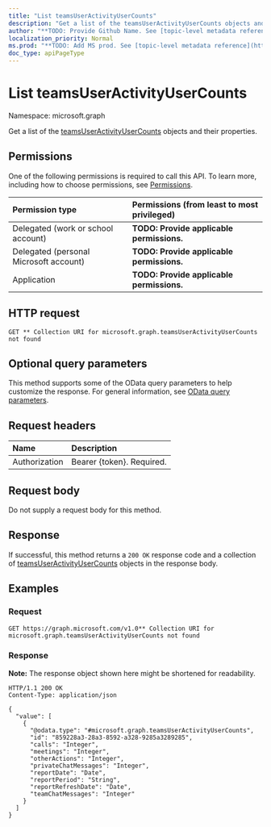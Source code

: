 ```yaml
---
title: "List teamsUserActivityUserCounts"
description: "Get a list of the teamsUserActivityUserCounts objects and their properties."
author: "**TODO: Provide Github Name. See [topic-level metadata reference](https://msgo.azurewebsites.net/add/document/guidelines/metadata.html#topic-level-metadata)**"
localization_priority: Normal
ms.prod: "**TODO: Add MS prod. See [topic-level metadata reference](https://msgo.azurewebsites.net/add/document/guidelines/metadata.html#topic-level-metadata)**"
doc_type: apiPageType
---
```


# List teamsUserActivityUserCounts
Namespace: microsoft.graph



Get a list of the [teamsUserActivityUserCounts](../resources/teamsuseractivityusercounts.md) objects and their properties.

## Permissions
One of the following permissions is required to call this API. To learn more, including how to choose permissions, see [Permissions](/graph/permissions-reference).

|Permission type|Permissions (from least to most privileged)|
|:---|:---|
|Delegated (work or school account)|**TODO: Provide applicable permissions.**|
|Delegated (personal Microsoft account)|**TODO: Provide applicable permissions.**|
|Application|**TODO: Provide applicable permissions.**|

## HTTP request

<!-- {
  "blockType": "ignored"
}
-->
``` http
GET ** Collection URI for microsoft.graph.teamsUserActivityUserCounts not found
```

## Optional query parameters
This method supports some of the OData query parameters to help customize the response. For general information, see [OData query parameters](/graph/query-parameters).

## Request headers
|Name|Description|
|:---|:---|
|Authorization|Bearer {token}. Required.|

## Request body
Do not supply a request body for this method.

## Response

If successful, this method returns a `200 OK` response code and a collection of [teamsUserActivityUserCounts](../resources/teamsuseractivityusercounts.md) objects in the response body.

## Examples

### Request
<!-- {
  "blockType": "request",
  "name": "list_teamsuseractivityusercounts"
}
-->
``` http
GET https://graph.microsoft.com/v1.0** Collection URI for microsoft.graph.teamsUserActivityUserCounts not found
```


### Response
**Note:** The response object shown here might be shortened for readability.
<!-- {
  "blockType": "response",
  "truncated": true,
  "@odata.type": "Collection(microsoft.graph.teamsUserActivityUserCounts)"
}
-->
``` http
HTTP/1.1 200 OK
Content-Type: application/json

{
  "value": [
    {
      "@odata.type": "#microsoft.graph.teamsUserActivityUserCounts",
      "id": "859228a3-28a3-8592-a328-9285a3289285",
      "calls": "Integer",
      "meetings": "Integer",
      "otherActions": "Integer",
      "privateChatMessages": "Integer",
      "reportDate": "Date",
      "reportPeriod": "String",
      "reportRefreshDate": "Date",
      "teamChatMessages": "Integer"
    }
  ]
}
```

